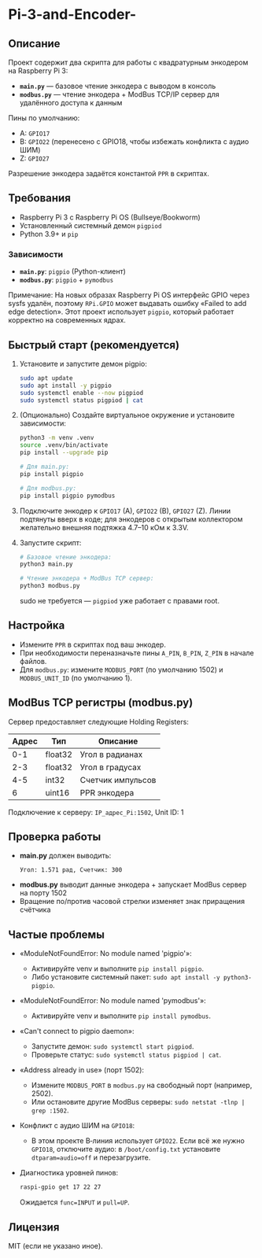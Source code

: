 # Pi-3-and-Encoder-

## Описание
Проект содержит два скрипта для работы с квадратурным энкодером на Raspberry Pi 3:

- **`main.py`** — базовое чтение энкодера с выводом в консоль
- **`modbus.py`** — чтение энкодера + ModBus TCP/IP сервер для удалённого доступа к данным

Пины по умолчанию:
- A: `GPIO17`
- B: `GPIO22` (перенесено с GPIO18, чтобы избежать конфликта с аудио ШИМ)
- Z: `GPIO27`

Разрешение энкодера задаётся константой `PPR` в скриптах.

## Требования
- Raspberry Pi 3 с Raspberry Pi OS (Bullseye/Bookworm)
- Установленный системный демон `pigpiod`
- Python 3.9+ и `pip`

### Зависимости
- **`main.py`**: `pigpio` (Python-клиент)
- **`modbus.py`**: `pigpio` + `pymodbus`

Примечание: На новых образах Raspberry Pi OS интерфейс GPIO через sysfs удалён, поэтому `RPi.GPIO` может выдавать ошибку «Failed to add edge detection». Этот проект использует `pigpio`, который работает корректно на современных ядрах.

## Быстрый старт (рекомендуется)
1. Установите и запустите демон pigpio:
   ```bash
   sudo apt update
   sudo apt install -y pigpio
   sudo systemctl enable --now pigpiod
   sudo systemctl status pigpiod | cat
   ```

2. (Опционально) Создайте виртуальное окружение и установите зависимости:
   ```bash
   python3 -m venv .venv
   source .venv/bin/activate
   pip install --upgrade pip
   
   # Для main.py:
   pip install pigpio
   
   # Для modbus.py:
   pip install pigpio pymodbus
   ```

3. Подключите энкодер к `GPIO17` (A), `GPIO22` (B), `GPIO27` (Z). Линии подтянуты вверх в коде; для энкодеров с открытым коллектором желательно внешняя подтяжка 4.7–10 кОм к 3.3V.

4. Запустите скрипт:
   ```bash
   # Базовое чтение энкодера:
   python3 main.py
   
   # Чтение энкодера + ModBus TCP сервер:
   python3 modbus.py
   ```
   sudo не требуется — `pigpiod` уже работает с правами root.

## Настройка
- Измените `PPR` в скриптах под ваш энкодер.
- При необходимости переназначьте пины `A_PIN`, `B_PIN`, `Z_PIN` в начале файлов.
- Для `modbus.py`: измените `MODBUS_PORT` (по умолчанию 1502) и `MODBUS_UNIT_ID` (по умолчанию 1).

## ModBus TCP регистры (modbus.py)
Сервер предоставляет следующие Holding Registers:

| Адрес | Тип | Описание |
|-------|-----|----------|
| 0-1 | float32 | Угол в радианах |
| 2-3 | float32 | Угол в градусах |
| 4-5 | int32 | Счетчик импульсов |
| 6 | uint16 | PPR энкодера |

Подключение к серверу: `IP_адрес_Pi:1502`, Unit ID: 1

## Проверка работы
- **main.py** должен выводить:
  ```
  Угол: 1.571 рад, Счетчик: 300
  ```
- **modbus.py** выводит данные энкодера + запускает ModBus сервер на порту 1502
- Вращение по/против часовой стрелки изменяет знак приращения счётчика

## Частые проблемы
- «ModuleNotFoundError: No module named 'pigpio'»:
  - Активируйте venv и выполните `pip install pigpio`.
  - Либо установите системный пакет: `sudo apt install -y python3-pigpio`.

- «ModuleNotFoundError: No module named 'pymodbus'»:
  - Активируйте venv и выполните `pip install pymodbus`.

- «Can't connect to pigpio daemon»:
  - Запустите демон: `sudo systemctl start pigpiod`.
  - Проверьте статус: `sudo systemctl status pigpiod | cat`.

- «Address already in use» (порт 1502):
  - Измените `MODBUS_PORT` в `modbus.py` на свободный порт (например, 2502).
  - Или остановите другие ModBus серверы: `sudo netstat -tlnp | grep :1502`.

- Конфликт с аудио ШИМ на `GPIO18`:
  - В этом проекте B‑линия использует `GPIO22`. Если всё же нужно `GPIO18`, отключите аудио: в `/boot/config.txt` установите `dtparam=audio=off` и перезагрузите.

- Диагностика уровней пинов:
  ```bash
  raspi-gpio get 17 22 27
  ```
  Ожидается `func=INPUT` и `pull=UP`.

## Лицензия
MIT (если не указано иное).